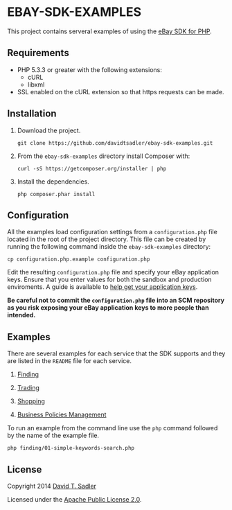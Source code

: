 # EBAY-SDK-EXAMPLES

This project contains serveral examples of using the [eBay SDK for PHP](https://github.com/davidtsadler/ebay-sdk).

## Requirements

  - PHP 5.3.3 or greater with the following extensions:
    - cURL
    - libxml
  - SSL enabled on the cURL extension so that https requests can be made.

## Installation

1. Download the project.

   ```
   git clone https://github.com/davidtsadler/ebay-sdk-examples.git
   ```

1. From the `ebay-sdk-examples` directory install Composer with:

   ```
   curl -sS https://getcomposer.org/installer | php
   ```

1. Install the dependencies.

   ```
   php composer.phar install
   ```

## Configuration

All the examples load configuration settings from a `configuration.php` file located in the root of the project directory. This file can be created by running the following command inside the `ebay-sdk-examples` directory:

   ```
   cp configuration.php.example configuration.php
   ```

Edit the resulting `configuration.php` file and specify your eBay application keys. Ensure that you enter values for both the sandbox and production enviroments. A guide is available to [help get your application keys](http://devbay.net/sdk/guides/application-keys.html).

**Be careful not to commit the `configuration.php` file into an SCM repository as you risk exposing your eBay application keys to more people than intended.**

## Examples

There are several examples for each service that the SDK supports and they are listed in the `README` file for each service.

1. [Finding](https://github.com/davidtsadler/ebay-sdk-examples/blob/master/finding/README.md)

1. [Trading](https://github.com/davidtsadler/ebay-sdk-examples/blob/master/trading/README.md)

1. [Shopping](https://github.com/davidtsadler/ebay-sdk-examples/blob/master/shopping/README.md)

1. [Business Policies Management](https://github.com/davidtsadler/ebay-sdk-examples/blob/master/business-policies-management/README.md)

To run an example from the command line use the `php` command followed by the name of the example file. 

```
php finding/01-simple-keywords-search.php
```

## License

Copyright 2014 [David T. Sadler](http://twitter.com/davidtsadler)

Licensed under the [Apache Public License 2.0](http://www.apache.org/licenses/LICENSE-2.0.html).
